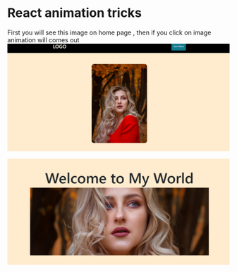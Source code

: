 # React animation tricks

First you will see this image on home page , then if you click on image animation will comes out
![all text](https://github.com/atanu20/React-animation/blob/master/react-anim.png)

![all text](https://github.com/atanu20/React-animation/blob/master/react-anim2.png)
